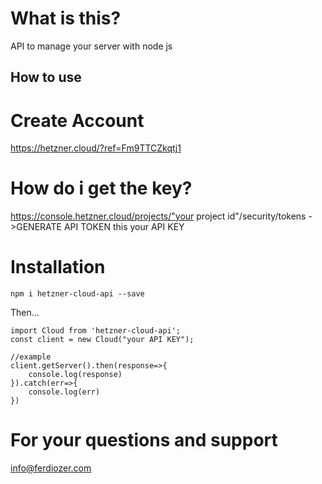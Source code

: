 # What is this?

API to manage your server with node js


## How to use

# Create Account
https://hetzner.cloud/?ref=Fm9TTCZkqtj1


# How do i get the key?
https://console.hetzner.cloud/projects/"your project id"/security/tokens
->GENERATE API TOKEN this your API KEY

# Installation

`npm i hetzner-cloud-api --save`

Then...

```
import Cloud from 'hetzner-cloud-api';
const client = new Cloud("your API KEY");

//example
client.getServer().then(response=>{
    console.log(response)
}).catch(err=>{
    console.log(err)
})
```



# For your questions and support
info@ferdiozer.com
